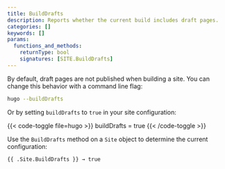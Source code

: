 ```yaml
---
title: BuildDrafts
description: Reports whether the current build includes draft pages.
categories: []
keywords: []
params:
  functions_and_methods:
    returnType: bool
    signatures: [SITE.BuildDrafts]
---
```


By default, draft pages are not published when building a site. You can change this behavior with a command line flag:

```sh
hugo --buildDrafts
```

Or by setting `buildDrafts` to `true` in your site configuration:

{{< code-toggle file=hugo >}}
buildDrafts = true
{{< /code-toggle >}}

Use the `BuildDrafts` method on a `Site` object to determine the current configuration:

```go-html-template
{{ .Site.BuildDrafts }} → true
```

